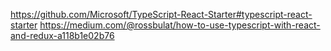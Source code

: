 https://github.com/Microsoft/TypeScript-React-Starter#typescript-react-starter
https://medium.com/@rossbulat/how-to-use-typescript-with-react-and-redux-a118b1e02b76
